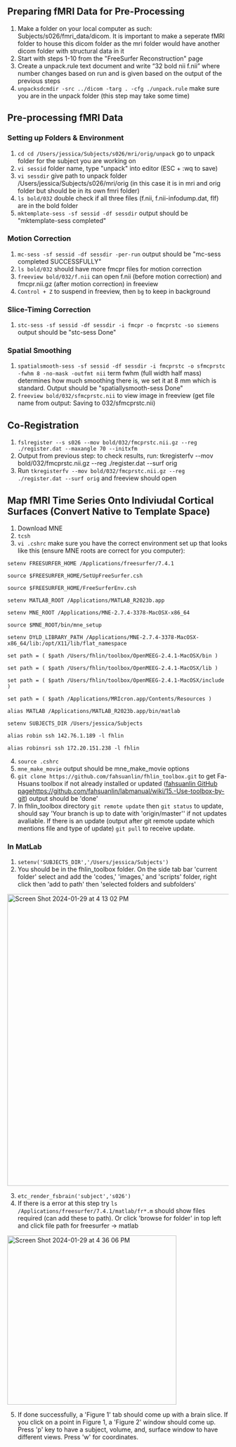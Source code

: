 ## Preparing fMRI Data for Pre-Processing 
1. Make a folder on your local computer as such: Subjects/s026/fmri_data/dicom. It is important to make a seperate fMRI folder to house this dicom folder as the mri folder would have another dicom folder with structural data in it
2. Start with steps 1-10 from the "FreeSurfer Reconstruction" page
3. Create a unpack.rule text document and write “32 bold nii f.nii” where number changes based on run and is given based on the output of the previous steps
4. `unpacksdcmdir -src ../dicom -targ . -cfg ./unpack.rule` make sure you are in the unpack folder (this step may take some time)
## Pre-processing fMRI Data 
### Setting up Folders & Environment 
1. `cd cd /Users/jessica/Subjects/s026/mri/orig/unpack` go to unpack folder for the subject you are working on
2. `vi sessid` folder name, type "unpack" into editor (ESC + :wq to save)
3. `vi sessdir` give path to unpack folder /Users/jessica/Subjects/s026/mri/orig (in this case it is in mri and orig folder but should be in its own fmri folder)
4. `ls bold/032` double check if all three files (f.nii, f.nii-infodump.dat, flf) are in the bold folder
5. `mktemplate-sess -sf sessid -df sessdir` output should be "mktemplate-sess completed"
### Motion Correction 
1. `mc-sess -sf sessid -df sessdir -per-run` output should be "mc-sess completed SUCCESSFULLY"
2. `ls bold/032` should have more fmcpr files for motion correction
3. `freeview bold/032/f.nii` can open f.nii (before motion correction) and fmcpr.nii.gz (after motion correction) in freeview
4. `Control + Z` to suspend in freeview, then `bg` to keep in background
### Slice-Timing Correction 
1. `stc-sess -sf sessid -df sessdir -i fmcpr -o fmcprstc -so siemens` output should be "stc-sess Done"
### Spatial Smoothing
1. `spatialsmooth-sess -sf sessid -df sessdir -i fmcprstc -o sfmcprstc -fwhm 8 -no-mask -outfmt nii` term fwhm (full width half mass) determines how much smoothing there is, we set it at 8 mm which is standard. Output should be "spatiallysmooth-sess Done"
2. `freeview bold/032/sfmcprstc.nii` to view image in freeview (get file name from output: Saving to 032/sfmcprstc.nii)

## Co-Registration
1. `fslregister --s s026 --mov bold/032/fmcprstc.nii.gz --reg ./register.dat --maxangle 70 --initxfm`
2. Output from previous step: to check results, run: tkregisterfv --mov bold/032/fmcprstc.nii.gz --reg ./register.dat --surf orig
3. Run `tkregisterfv --mov bold/032/fmcprstc.nii.gz --reg ./register.dat --surf orig` and freeview should open

## Map fMRI Time Series Onto Indiviudal Cortical Surfaces (Convert Native to Template Space)
1. Download MNE
2. `tcsh`
3. `vi .cshrc` make sure you have the correct environment set up that looks like this (ensure MNE roots are correct for you computer):

`setenv FREESURFER_HOME /Applications/freesurfer/7.4.1`

`source $FREESURFER_HOME/SetUpFreeSurfer.csh`

`source $FREESURFER_HOME/FreeSurferEnv.csh`

`setenv MATLAB_ROOT /Applications/MATLAB_R2023b.app`

`setenv MNE_ROOT /Applications/MNE-2.7.4-3378-MacOSX-x86_64`

`source $MNE_ROOT/bin/mne_setup`

`setenv DYLD_LIBRARY_PATH /Applications/MNE-2.7.4-3378-MacOSX-x86_64/lib:/opt/X11/lib/flat_namespace`

`set path = ( $path /Users/fhlin/toolbox/OpenMEEG-2.4.1-MacOSX/bin )`

`set path = ( $path /Users/fhlin/toolbox/OpenMEEG-2.4.1-MacOSX/lib )`

`set path = ( $path /Users/fhlin/toolbox/OpenMEEG-2.4.1-MacOSX/include )`

`set path = ( $path /Applications/MRIcron.app/Contents/Resources )`

`alias MATLAB /Applications/MATLAB_R2023b.app/bin/matlab`

`setenv SUBJECTS_DIR /Users/jessica/Subjects`

`alias robin ssh 142.76.1.189 -l fhlin`

`alias robinsri ssh 172.20.151.238 -l fhlin`

4. `source .cshrc`
5. `mne_make_movie` output should be mne_make_movie options
6. `git clone https://github.com/fahsuanlin/fhlin_toolbox.git` to get Fa-Hsuans toolbox if not already installed or updated ([fahsuanlin GitHub page](https://github.com/fahsuanlin/labmanual/wiki/15.-Use-toolbox-by-git)https://github.com/fahsuanlin/labmanual/wiki/15.-Use-toolbox-by-git) output should be 'done'
7. In fhlin_toolbox directory `git remote update` then `git status` to update, should say 'Your branch is up to date with 'origin/master'' if not updates avaliable. If there is an update (output after git remote update which mentions file and type of update) `git pull` to receive update.
### In MatLab
1. `setenv('SUBJECTS_DIR','/Users/jessica/Subjects')`
2. You should be in the fhlin_toolbox folder. On the side tab bar 'current folder' select and add the 'codes,' 'images,' and 'scripts' folder, right click then 'add to path' then 'selected folders and subfolders'
<img width="664" alt="Screen Shot 2024-01-29 at 4 13 02 PM" src="https://github.com/Lin-Brain-Lab/FreeSurfer-Reconstruction-For-Mac/assets/157174338/d0d96933-6b5a-4f3c-a825-5bb01f2add26">

3. `etc_render_fsbrain('subject','s026')`
4. If there is a error at this step try `ls /Applications/freesurfer/7.4.1/matlab/fr*.m` should show files required (can add these to path). Or click 'browse for folder' in top left and click file path for freesurfer -> matlab
   
<img width="385" alt="Screen Shot 2024-01-29 at 4 36 06 PM" src="https://github.com/Lin-Brain-Lab/FreeSurfer-Reconstruction-For-Mac/assets/157174338/9de35622-ae4e-4110-a6cf-5a739c1bf812">

5. If done successfully, a 'Figure 1' tab should come up with a brain slice. If you click on a point in Figure 1, a 'Figure 2' window should come up. Press 'p' key to have a subject, volume, and, surface window to have different views. Press 'w' for coordinates.
